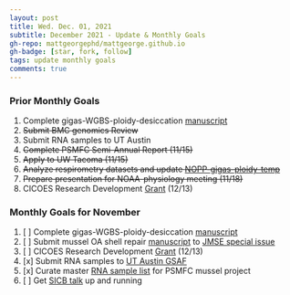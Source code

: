 ```yaml
---
layout: post
title: Wed. Dec. 01, 2021
subtitle: December 2021 - Update & Monthly Goals
gh-repo: mattgeorgephd/mattgeorge.github.io
gh-badge: [star, fork, follow]
tags: update monthly goals
comments: true
---
```


### Prior Monthly Goals
1. Complete gigas-WGBS-ploidy-desiccation [manuscript](https://docs.google.com/document/d/17mcGDI-TWmU4vgBXmiXmeofe4qEuFH5inBKBHhG9tzg/edit)
2. ~~Submit BMC genomics Review~~
4. Submit RNA samples to UT Austin
5. ~~Complete PSMFC Semi-Annual Report (11/15)~~
6. ~~Apply to UW Tacoma (11/15)~~
7. ~~Analyze respirometry datasets and update [NOPP-gigas-ploidy-temp](https://github.com/mattgeorgephd/NOPP-gigas-ploidy-temp)~~
8. ~~Prepare presentation for NOAA-physiology meeting (11/18)~~
9. CICOES Research Development [Grant](https://genefish.slack.com/archives/C02MCEN1C/p1635276149007700) (12/13)

### Monthly Goals for November

1. [ ] Complete gigas-WGBS-ploidy-desiccation [manuscript](https://docs.google.com/document/d/17mcGDI-TWmU4vgBXmiXmeofe4qEuFH5inBKBHhG9tzg/edit)
2. [ ] Submit mussel OA shell repair [manuscript](https://docs.google.com/document/d/1xas3TRqllZsjd6_afwojNkRPWBTvIKzcOYRGU-DlUJI/edit?usp=sharing) to [JMSE special issue](https://www.mdpi.com/journal/jmse/special_issues/F_Ocean_Acidification_on_Skeletal_Structures)
3. [ ] CICOES Research Development [Grant](https://genefish.slack.com/archives/C02MCEN1C/p1635276149007700) (12/13)
4. [x] Submit RNA samples to [UT Austin GSAF](https://wikis.utexas.edu/display/GSAF/Library+Prep+Prices+and+Descriptions)
5. [x] Curate master [RNA sample list](https://docs.google.com/spreadsheets/d/1PDVSGuCGeYQr6Rdl6u5M4L5vcQS1EgUQl7UjvLYDlBg/edit#gid=0) for PSMFC mussel project
6. [ ] Get [SICB talk](http://burkclients.com/sicb/meetings/2022/site/guidelines_talk_sicb+.html) up and running
